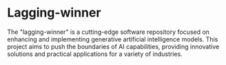 # Lagging-winner
The "lagging-winner" is a cutting-edge software repository focused on enhancing and implementing generative artificial intelligence models. This project aims to push the boundaries of AI capabilities, providing innovative solutions and practical applications for a variety of industries.

